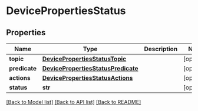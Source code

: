 # DevicePropertiesStatus

## Properties
Name | Type | Description | Notes
------------ | ------------- | ------------- | -------------
**topic** | [**DevicePropertiesStatusTopic**](DevicePropertiesStatusTopic.md) |  | [optional] 
**predicate** | [**DevicePropertiesStatusPredicate**](DevicePropertiesStatusPredicate.md) |  | [optional] 
**actions** | [**DevicePropertiesStatusActions**](DevicePropertiesStatusActions.md) |  | [optional] 
**status** | **str** |  | [optional] 

[[Back to Model list]](../README.md#documentation-for-models) [[Back to API list]](../README.md#documentation-for-api-endpoints) [[Back to README]](../README.md)


